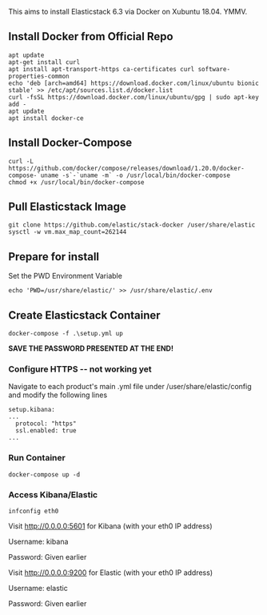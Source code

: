 This aims to install Elasticstack 6.3 via Docker on Xubuntu 18.04. YMMV.

## Install Docker from Official Repo
```
apt update
apt-get install curl
apt install apt-transport-https ca-certificates curl software-properties-common
echo 'deb [arch=amd64] https://download.docker.com/linux/ubuntu bionic stable' >> /etc/apt/sources.list.d/docker.list
curl -fsSL https://download.docker.com/linux/ubuntu/gpg | sudo apt-key add -
apt update
apt install docker-ce
```

## Install Docker-Compose
```
curl -L https://github.com/docker/compose/releases/download/1.20.0/docker-compose-`uname -s`-`uname -m` -o /usr/local/bin/docker-compose
chmod +x /usr/local/bin/docker-compose
```

## Pull Elasticstack Image
```
git clone https://github.com/elastic/stack-docker /user/share/elastic
sysctl -w vm.max_map_count=262144
```

## Prepare for install
Set the PWD Environment Variable
```
echo 'PWD=/usr/share/elastic/' >> /usr/share/elastic/.env
```

## Create Elasticstack Container
```
docker-compose -f .\setup.yml up
```
**SAVE THE PASSWORD PRESENTED AT THE END!**

### Configure HTTPS -- not working yet
Navigate to each product's main .yml file under /user/share/elastic/config and modify the following lines
```
setup.kibana:
...
  protocol: "https"
  ssl.enabled: true
...
```

### Run Container
```
docker-compose up -d
```

### Access Kibana/Elastic
```
infconfig eth0
```
Visit http://0.0.0.0:5601 for Kibana (with your eth0 IP address)

Username: kibana

Password: Given earlier

Visit http://0.0.0.0:9200 for Elastic (with your eth0 IP address)

Username: elastic

Password: Given earlier
